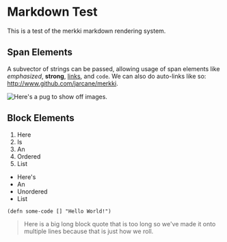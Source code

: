 Markdown Test
=============
  
This is a test of the merkki markdown rendering system.
  
## Span Elements
  
A subvector of strings can be passed, allowing usage of span elements like *emphasized*, **strong**, [links](http://www.google.com), and ``code``. We can also do auto-links like so: <http://www.github.com/jarcane/merkki>.
  
![Here's a pug to show off images.](https://pbs.twimg.com/profile_images/378800000515894032/0758bced4b2f071fbf9916e15d28e7a8.jpeg)
  
## Block Elements
  
1. Here
2. Is
3. An
4. Ordered
5. List
  
* Here's
* An
* Unordered
* List
  
```
(defn some-code [] "Hello World!")
```
  
> Here is a big long block quote that is too long
> so we've made it onto multiple lines because that
> is just how we roll.
  
